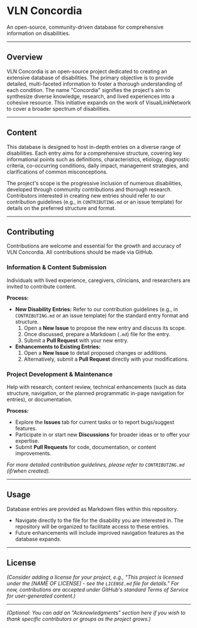 # VLN Concordia

An open-source, community-driven database for comprehensive information on disabilities.

---

## Overview

VLN Concordia is an open-source project dedicated to creating an extensive database of disabilities. The primary objective is to provide detailed, multi-faceted information to foster a thorough understanding of each condition. The name "Concordia" signifies the project's aim to synthesize diverse knowledge, research, and lived experiences into a cohesive resource. This initiative expands on the work of VisualLinkNetwork to cover a broader spectrum of disabilities.

---

## Content

This database is designed to host in-depth entries on a diverse range of disabilities. Each entry aims for a comprehensive structure, covering key informational points such as definitions, characteristics, etiology, diagnostic criteria, co-occurring conditions, daily impact, management strategies, and clarifications of common misconceptions.

The project's scope is the progressive inclusion of numerous disabilities, developed through community contributions and thorough research. Contributors interested in creating new entries should refer to our contribution guidelines (e.g., in `CONTRIBUTING.md` or an issue template) for details on the preferred structure and format.

---

## Contributing

Contributions are welcome and essential for the growth and accuracy of VLN Concordia. All contributions should be made via GitHub.

### Information & Content Submission
Individuals with lived experience, caregivers, clinicians, and researchers are invited to contribute content.

**Process:**
* **New Disability Entries:** Refer to our contribution guidelines (e.g., in `CONTRIBUTING.md` or an issue template) for the standard entry format and structure.
    1.  Open a **New Issue** to propose the new entry and discuss its scope.
    2.  Once discussed, prepare a Markdown (`.md`) file for the entry.
    3.  Submit a **Pull Request** with your new entry.
* **Enhancements to Existing Entries:**
    1.  Open a **New Issue** to detail proposed changes or additions.
    2.  Alternatively, submit a **Pull Request** directly with your modifications.

### Project Development & Maintenance
Help with research, content review, technical enhancements (such as data structure, navigation, or the planned programmatic in-page navigation for entries), or documentation.

**Process:**
* Explore the **Issues** tab for current tasks or to report bugs/suggest features.
* Participate in or start new **Discussions** for broader ideas or to offer your expertise.
* Submit **Pull Requests** for code, documentation, or content improvements.

*For more detailed contribution guidelines, please refer to `CONTRIBUTING.md` (if/when created).*

---

## Usage

Database entries are provided as Markdown files within this repository.
* Navigate directly to the file for the disability you are interested in. The repository will be organized to facilitate access to these entries.
* Future enhancements will include improved navigation features as the database expands.

---

## License

*(Consider adding a license for your project, e.g., "This project is licensed under the [NAME OF LICENSE] - see the `LICENSE.md` file for details." For now, contributions are accepted under GitHub's standard Terms of Service for user-generated content.)*

---

*(Optional: You can add an "Acknowledgments" section here if you wish to thank specific contributors or groups as the project grows.)*

